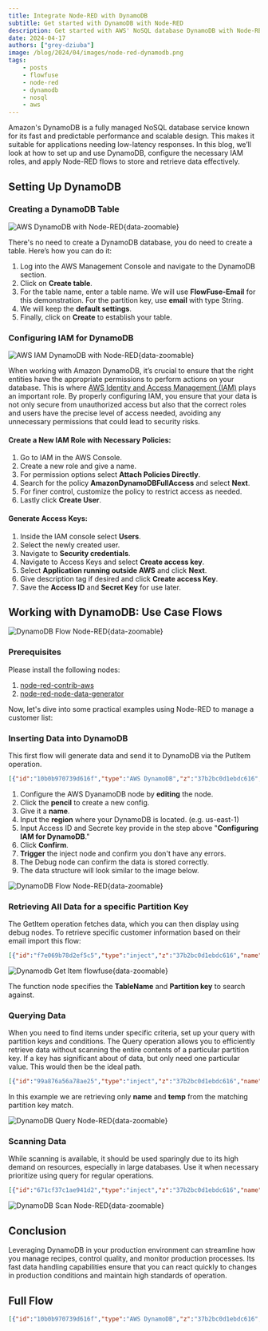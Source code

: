 ```yaml
---
title: Integrate Node-RED with DynamoDB
subtitle: Get started with DynamoDB with Node-RED
description: Get started with AWS' NoSQL database DynamoDB with Node-RED
date: 2024-04-17
authors: ["grey-dziuba"]
image: /blog/2024/04/images/node-red-dynamodb.png
tags:
    - posts
    - flowfuse
    - node-red
    - dynamodb
    - nosql
    - aws
---
```


Amazon's DynamoDB is a fully managed NoSQL database service known for its fast and predictable performance and scalable design. This makes it suitable for applications needing low-latency responses. In this blog, we’ll look at how to set up and use DynamoDB, configure the necessary IAM roles, and apply Node-RED flows to store and retrieve data effectively.


<!--more-->

## Setting Up DynamoDB
### Creating a DynamoDB Table

![AWS DynamoDB with Node-RED](./images/flowfuse-dynamodb-aws-setup-node-red.png){data-zoomable}

There's no need to create a DynamoDB database, you do need to create a table. Here’s how you can do it:

1. Log into the AWS Management Console and navigate to the DynamoDB section.
2. Click on **Create table**.
3. For the table name, enter a table name. We will use **FlowFuse-Email** for this demonstration. For the partition key, use **email** with type String.
4. We will keep the **default settings**.
5. Finally, click on **Create** to establish your table.


### Configuring IAM for DynamoDB

![AWS IAM DynamoDB with Node-RED](./images/dynamodb-flowfuse-iam-node-red.png){data-zoomable}

When working with Amazon DynamoDB, it’s crucial to ensure that the right entities have the appropriate permissions to perform actions on your database. This is where [AWS Identity and Access Management (IAM)](https://aws.amazon.com/iam/) plays an important role. By properly configuring IAM, you ensure that your data is not only secure from unauthorized access but also that the correct roles and users have the precise level of access needed, avoiding any unnecessary permissions that could lead to security risks.

#### Create a New IAM Role with Necessary Policies:
  1. Go to IAM in the AWS Console.
  2. Create a new role and give a name.
  3. For permission options select **Attach Policies Directly**.
  4. Search for the policy **AmazonDynamoDBFullAccess** and select **Next**.
  5. For finer control, customize the policy to restrict access as needed.
  6. Lastly click **Create User**.
#### Generate Access Keys:
  1. Inside the IAM console select **Users**.
  2. Select the newly created user.
  3. Navigate to **Security credentials**.
  4. Navigate to Access Keys and select **Create access key**.
  5. Select **Application running outside AWS** and click **Next**.
  6. Give description tag if desired and click **Create access Key**.
  7. Save the **Access ID** and **Secret Key** for use later.

## Working with DynamoDB: Use Case Flows

![DynamoDB Flow Node-RED](./images/node-red-dynamodb-flow-flowfuse.png){data-zoomable}

### Prerequisites
Please install the following nodes:
1. [node-red-contrib-aws](https://flows.nodered.org/node/node-red-contrib-aws)
2. [node-red-node-data-generator](https://flows.nodered.org/node/node-red-node-data-generator)

Now, let's dive into some practical examples using Node-RED to manage a customer list:

### Inserting Data into DynamoDB
This first flow will generate data and send it to DynamoDB via the PutItem operation. 

```json
[{"id":"10b0b970739d616f","type":"AWS DynamoDB","z":"37b2bc0d1ebdc616","aws":"","operation":"PutItem","Statements":"","RequestItems":"","TableName":"FlowFuse-Demo","BackupName":"","GlobalTableName":"","ReplicationGroup":"","AttributeDefinitions":"","KeySchema":"","BackupArn":"","Key":"","ExportArn":"","Statement":"","TransactStatements":"","TableArn":"","S3Bucket":"","ResourceArn":"","Item":"","TargetTableName":"","Tags":"","TransactItems":"","TagKeys":"","PointInTimeRecoverySpecification":"","ContributorInsightsAction":"","ReplicaUpdates":"","TimeToLiveSpecification":"","name":"","x":820,"y":240,"wires":[["0157a98fa69fe514"],["dc92470ddaa225bf"]]},{"id":"functionNode","type":"function","z":"37b2bc0d1ebdc616","name":"Set Value","func":"msg.Item = {\n    \"source\": { \"S\": msg.source },\n    \"time\": { \"N\": String(msg.payload) },\n    \"temp\": {\"S\": String(msg.datagen.temp) },\n    \"email\": {\"S\": msg.datagen.email},\n    \"name\": {\"S\": msg.datagen.name},\n    \"work\": {\"S\": msg.datagen.work},\n    \"address\": {\"S\": msg.datagen.address},\n    \"country\": {\"S\": msg.datagen.country},\n};\n\nmsg.TableName = \"FlowFuse-Email\";\n\nreturn msg;","outputs":1,"timeout":"","noerr":0,"initialize":"","finalize":"","libs":[],"x":620,"y":240,"wires":[["10b0b970739d616f"]]},{"id":"0157a98fa69fe514","type":"debug","z":"37b2bc0d1ebdc616","name":"Store Customer Info","active":true,"tosidebar":true,"console":false,"tostatus":false,"complete":"payload","targetType":"msg","statusVal":"","statusType":"auto","x":1060,"y":220,"wires":[]},{"id":"dc92470ddaa225bf","type":"debug","z":"37b2bc0d1ebdc616","name":"debug 28","active":true,"tosidebar":true,"console":false,"tostatus":false,"complete":"false","statusVal":"","statusType":"auto","x":1020,"y":260,"wires":[]},{"id":"45d46649bae57332","type":"inject","z":"37b2bc0d1ebdc616","name":"","props":[{"p":"payload"},{"p":"source","v":"FF_DEVICE_NAME","vt":"env"}],"repeat":"","crontab":"","once":false,"onceDelay":0.1,"topic":"","payload":"","payloadType":"date","x":260,"y":240,"wires":[["1160ce65b26429f3"]]},{"id":"1160ce65b26429f3","type":"data-generator","z":"37b2bc0d1ebdc616","name":"","field":"datagen","fieldType":"msg","syntax":"json","template":"{\n    \"name\": \"{{firstName}} {{lastName}}\",\n    \"work\": \"{{company}}\",\n    \"email\": \"{{email}}\",\n    \"address\": \"{{int 1 100}} {{street}}\",\n    \"country\": \"{{country}}\",\n    \"temp\": {{float 30 36}}\n}","x":440,"y":240,"wires":[["functionNode"]]}]
```
  1. Configure the AWS DyanamoDB node by **editing** the node.
  2. Click the **pencil** to create a new config.
  3. Give it a **name**.
  4. Input the **region** where your DynamoDB is located. (e.g. us-east-1)
  5. Input Access ID and Secrete key provide in the step above "**Configuring IAM for DynamoDB**."
  6. Click **Confirm**.
  7. **Trigger** the inject node and confirm you don't have any errors.
  8. The Debug node can confirm the data is stored correctly.
  9. The data structure will look similar to the image below.

![DynamoDB Flow Node-RED](./images/dynamodb-data-structure-node-red-flowfuse.png){data-zoomable}


### Retrieving All Data for a specific Partition Key
The GetItem operation fetches data, which you can then display using debug nodes. To retrieve specific customer information based on their email import this flow:

```json
[{"id":"f7e069b78d2ef5c5","type":"inject","z":"37b2bc0d1ebdc616","name":"","props":[{"p":"payload"},{"p":"topic","vt":"str"}],"repeat":"","crontab":"","once":false,"onceDelay":0.1,"topic":"","payload":"","payloadType":"date","x":260,"y":340,"wires":[["07caf16318aea2f6"]]},{"id":"07caf16318aea2f6","type":"function","z":"37b2bc0d1ebdc616","name":"Get Specific Customer Info","func":"msg = {\n    TableName: \"FlowFuse-Email\",\n    Key: {\n        \"email\": { \"S\": \"florance.shelly@cirpria.xyz\" }  //put email you want to search here\n    }\n};\nreturn msg;","outputs":1,"timeout":0,"noerr":0,"initialize":"","finalize":"","libs":[],"x":480,"y":340,"wires":[["3485e6cddd28c3eb"]]},{"id":"3485e6cddd28c3eb","type":"AWS DynamoDB","z":"37b2bc0d1ebdc616","aws":"","operation":"GetItem","Statements":"","RequestItems":"","TableName":"","BackupName":"","GlobalTableName":"","ReplicationGroup":"","AttributeDefinitions":"","KeySchema":"","BackupArn":"","Key":"","ExportArn":"","Statement":"","TransactStatements":"","TableArn":"","S3Bucket":"","ResourceArn":"","Item":"","TargetTableName":"","Tags":"","TransactItems":"","TagKeys":"","PointInTimeRecoverySpecification":"","ContributorInsightsAction":"","ReplicaUpdates":"","TimeToLiveSpecification":"","name":"","x":760,"y":340,"wires":[["0c0b39c735d71d77"],["ae673a52c1c7a123"]]},{"id":"0c0b39c735d71d77","type":"debug","z":"37b2bc0d1ebdc616","name":"debug 30","active":true,"tosidebar":true,"console":false,"tostatus":false,"complete":"false","statusVal":"","statusType":"auto","x":1000,"y":320,"wires":[]},{"id":"ae673a52c1c7a123","type":"debug","z":"37b2bc0d1ebdc616","name":"debug 31","active":true,"tosidebar":true,"console":false,"tostatus":false,"complete":"false","statusVal":"","statusType":"auto","x":1000,"y":360,"wires":[]}]
```

![Dynamodb Get Item flowfuse](./images/node-red-dynamodb-get-item-flowfuse.png){data-zoomable}

The function node specifies the **TableName** and **Partition key** to search against.

### Querying Data
When you need to find items under specific criteria, set up your query with partition keys and conditions. The Query operation allows you to efficiently retrieve data without scanning the entire contents of a particular partition key.  If a key has significant about of data, but only need one particular value.  This would then be the ideal path.

```json
[{"id":"99a876a56a78ae25","type":"inject","z":"37b2bc0d1ebdc616","name":"","props":[{"p":"payload"},{"p":"topic","vt":"str"}],"repeat":"","crontab":"","once":false,"onceDelay":0.1,"topic":"","payload":"","payloadType":"date","x":260,"y":420,"wires":[["d59f213bc3f6712a"]]},{"id":"d59f213bc3f6712a","type":"function","z":"37b2bc0d1ebdc616","name":"Returns only the attriubutes desired","func":"msg.TableName = \"FlowFuse-Email\";\nmsg.KeyConditionExpression = \"email = :email\";\nmsg.ExpressionAttributeValues = {\n    \":email\": { \"S\": \"florance.shelly@cirpria.xyz\" }\n};\nmsg.ProjectionExpression =  \"#n, #t\";\nmsg.ExpressionAttributeNames = {\n    \"#t\": \"temp\",\n    \"#n\": \"name\"\n}  // Only retrieve these attributes\n\nreturn msg;\n","outputs":1,"timeout":0,"noerr":0,"initialize":"","finalize":"","libs":[],"x":480,"y":420,"wires":[["e178ffb9a87226a5"]]},{"id":"e178ffb9a87226a5","type":"AWS DynamoDB","z":"37b2bc0d1ebdc616","aws":"","operation":"Query","Statements":"","RequestItems":"","TableName":"","BackupName":"","GlobalTableName":"","ReplicationGroup":"","AttributeDefinitions":"","KeySchema":"","BackupArn":"","Key":"","ExportArn":"","Statement":"","TransactStatements":"","TableArn":"","S3Bucket":"","ResourceArn":"","Item":"","TargetTableName":"","Tags":"","TransactItems":"","TagKeys":"","PointInTimeRecoverySpecification":"","ContributorInsightsAction":"","ReplicaUpdates":"","TimeToLiveSpecification":"","name":"","x":730,"y":420,"wires":[["b2e6d9d9dcf9dcd3"],["b2595472f1dc6570"]]},{"id":"b2e6d9d9dcf9dcd3","type":"debug","z":"37b2bc0d1ebdc616","name":"debug 32","active":true,"tosidebar":true,"console":false,"tostatus":false,"complete":"false","statusVal":"","statusType":"auto","x":920,"y":400,"wires":[]},{"id":"b2595472f1dc6570","type":"debug","z":"37b2bc0d1ebdc616","name":"debug 33","active":true,"tosidebar":true,"console":false,"tostatus":false,"complete":"false","statusVal":"","statusType":"auto","x":920,"y":440,"wires":[]}]
```
In this example we are retrieving only **name** and **temp** from the matching partition key match.

![DynamoDB Query Node-RED](./images/node-red-dynamodb-query-flowfuse.png){data-zoomable}

### Scanning Data
While scanning is available, it should be used sparingly due to its high demand on resources, especially in large databases. Use it when necessary prioritize using query for regular operations.

```json
[{"id":"671cf37c1ae941d2","type":"inject","z":"37b2bc0d1ebdc616","name":"","props":[{"p":"payload"},{"p":"TableName","v":"FlowFuse-Email","vt":"str"}],"repeat":"","crontab":"","once":false,"onceDelay":0.1,"topic":"","payload":"","payloadType":"date","x":260,"y":540,"wires":[["8cb14f9530eeb524"]]},{"id":"8cb14f9530eeb524","type":"AWS DynamoDB","z":"37b2bc0d1ebdc616","aws":"","operation":"Scan","Statements":"","RequestItems":"","TableName":"","BackupName":"","GlobalTableName":"","ReplicationGroup":"","AttributeDefinitions":"","KeySchema":"","BackupArn":"","Key":"","ExportArn":"","Statement":"","TransactStatements":"","TableArn":"","S3Bucket":"","ResourceArn":"","Item":"","TargetTableName":"","Tags":"","TransactItems":"","TagKeys":"","PointInTimeRecoverySpecification":"","ContributorInsightsAction":"","ReplicaUpdates":"","TimeToLiveSpecification":"","name":"","x":470,"y":540,"wires":[["86e3a35428218d91"],["5c6e85699cc783fc"]]},{"id":"86e3a35428218d91","type":"debug","z":"37b2bc0d1ebdc616","name":"Get Values From Partition Key","active":true,"tosidebar":true,"console":false,"tostatus":false,"complete":"payload","targetType":"msg","statusVal":"","statusType":"auto","x":730,"y":520,"wires":[]},{"id":"5c6e85699cc783fc","type":"debug","z":"37b2bc0d1ebdc616","name":"Should be used sparingly for Large databases","active":true,"tosidebar":true,"console":false,"tostatus":false,"complete":"payload","targetType":"msg","statusVal":"","statusType":"auto","x":780,"y":560,"wires":[]}]
```

![DynamoDB Scan Node-RED](./images/node-red-dynamodb-scan-flowfuse.png){data-zoomable}

## Conclusion
Leveraging DynamoDB in your production environment can streamline how you manage recipes, control quality, and monitor production processes. Its fast data handling capabilities ensure that you can react quickly to changes in production conditions and maintain high standards of operation.

## Full Flow

```json
[{"id":"10b0b970739d616f","type":"AWS DynamoDB","z":"37b2bc0d1ebdc616","aws":"75ba91a6ba62cece","operation":"PutItem","Statements":"","RequestItems":"","TableName":"FlowFuse-Email","BackupName":"","GlobalTableName":"","ReplicationGroup":"","AttributeDefinitions":"","KeySchema":"","BackupArn":"","Key":"","ExportArn":"","Statement":"","TransactStatements":"","TableArn":"","S3Bucket":"","ResourceArn":"","Item":"","TargetTableName":"","Tags":"","TransactItems":"","TagKeys":"","PointInTimeRecoverySpecification":"","ContributorInsightsAction":"","ReplicaUpdates":"","TimeToLiveSpecification":"","name":"","x":820,"y":220,"wires":[["0157a98fa69fe514"],["dc92470ddaa225bf"]]},{"id":"functionNode","type":"function","z":"37b2bc0d1ebdc616","name":"Set Value","func":"msg.Item = {\n    \"source\": { \"S\": msg.source },\n    \"time\": { \"N\": String(msg.payload) },\n    \"temp\": {\"S\": String(msg.datagen.temp) },\n    \"email\": {\"S\": msg.datagen.email},\n    \"name\": {\"S\": msg.datagen.name},\n    \"work\": {\"S\": msg.datagen.work},\n    \"address\": {\"S\": msg.datagen.address},\n    \"country\": {\"S\": msg.datagen.country},\n};\n\nmsg.TableName = \"FlowFuse-Email\";\n\nreturn msg;","outputs":1,"timeout":"","noerr":0,"initialize":"","finalize":"","libs":[],"x":620,"y":220,"wires":[["10b0b970739d616f"]]},{"id":"0157a98fa69fe514","type":"debug","z":"37b2bc0d1ebdc616","name":"Store Customer Info","active":true,"tosidebar":true,"console":false,"tostatus":false,"complete":"payload","targetType":"msg","statusVal":"","statusType":"auto","x":1060,"y":200,"wires":[]},{"id":"dc92470ddaa225bf","type":"debug","z":"37b2bc0d1ebdc616","name":"debug 28","active":true,"tosidebar":true,"console":false,"tostatus":false,"complete":"false","statusVal":"","statusType":"auto","x":1020,"y":240,"wires":[]},{"id":"45d46649bae57332","type":"inject","z":"37b2bc0d1ebdc616","name":"","props":[{"p":"payload"},{"p":"source","v":"FF_DEVICE_NAME","vt":"env"}],"repeat":"","crontab":"","once":false,"onceDelay":0.1,"topic":"","payload":"","payloadType":"date","x":260,"y":220,"wires":[["1160ce65b26429f3"]]},{"id":"f7e069b78d2ef5c5","type":"inject","z":"37b2bc0d1ebdc616","name":"","props":[{"p":"payload"},{"p":"topic","vt":"str"}],"repeat":"","crontab":"","once":false,"onceDelay":0.1,"topic":"","payload":"","payloadType":"date","x":260,"y":320,"wires":[["07caf16318aea2f6"]]},{"id":"07caf16318aea2f6","type":"function","z":"37b2bc0d1ebdc616","name":"Get Specific Customer Info","func":"msg = {\n    TableName: \"FlowFuse-Email\",\n    Key: {\n        \"email\": { \"S\": \"florance.shelly@cirpria.xyz\" }  //put email you want to search here\n    }\n};\nreturn msg;","outputs":1,"timeout":0,"noerr":0,"initialize":"","finalize":"","libs":[],"x":480,"y":320,"wires":[["3485e6cddd28c3eb"]]},{"id":"3485e6cddd28c3eb","type":"AWS DynamoDB","z":"37b2bc0d1ebdc616","aws":"75ba91a6ba62cece","operation":"GetItem","Statements":"","RequestItems":"","TableName":"","BackupName":"","GlobalTableName":"","ReplicationGroup":"","AttributeDefinitions":"","KeySchema":"","BackupArn":"","Key":"","ExportArn":"","Statement":"","TransactStatements":"","TableArn":"","S3Bucket":"","ResourceArn":"","Item":"","TargetTableName":"","Tags":"","TransactItems":"","TagKeys":"","PointInTimeRecoverySpecification":"","ContributorInsightsAction":"","ReplicaUpdates":"","TimeToLiveSpecification":"","name":"","x":760,"y":320,"wires":[["0c0b39c735d71d77"],["ae673a52c1c7a123"]]},{"id":"0c0b39c735d71d77","type":"debug","z":"37b2bc0d1ebdc616","name":"Get Customer Info","active":true,"tosidebar":true,"console":false,"tostatus":false,"complete":"payload","targetType":"msg","statusVal":"","statusType":"auto","x":1030,"y":300,"wires":[]},{"id":"ae673a52c1c7a123","type":"debug","z":"37b2bc0d1ebdc616","name":"debug 31","active":true,"tosidebar":true,"console":false,"tostatus":false,"complete":"false","statusVal":"","statusType":"auto","x":1000,"y":340,"wires":[]},{"id":"99a876a56a78ae25","type":"inject","z":"37b2bc0d1ebdc616","name":"","props":[{"p":"payload"},{"p":"topic","vt":"str"}],"repeat":"","crontab":"","once":false,"onceDelay":0.1,"topic":"","payload":"","payloadType":"date","x":260,"y":420,"wires":[["d59f213bc3f6712a"]]},{"id":"d59f213bc3f6712a","type":"function","z":"37b2bc0d1ebdc616","name":"Returns only the attriubutes desired","func":"msg.TableName = \"FlowFuse-Email\";\nmsg.KeyConditionExpression = \"email = :email\";\nmsg.ExpressionAttributeValues = {\n    \":email\": { \"S\": \"florance.shelly@cirpria.xyz\" }\n};\nmsg.ProjectionExpression =  \"#n, #t\";\nmsg.ExpressionAttributeNames = {\n    \"#t\": \"temp\",\n    \"#n\": \"name\"\n}  // Only retrieve these attributes\n\nreturn msg;\n","outputs":1,"timeout":0,"noerr":0,"initialize":"","finalize":"","libs":[],"x":480,"y":420,"wires":[["e178ffb9a87226a5"]]},{"id":"e178ffb9a87226a5","type":"AWS DynamoDB","z":"37b2bc0d1ebdc616","aws":"75ba91a6ba62cece","operation":"Query","Statements":"","RequestItems":"","TableName":"","BackupName":"","GlobalTableName":"","ReplicationGroup":"","AttributeDefinitions":"","KeySchema":"","BackupArn":"","Key":"","ExportArn":"","Statement":"","TransactStatements":"","TableArn":"","S3Bucket":"","ResourceArn":"","Item":"","TargetTableName":"","Tags":"","TransactItems":"","TagKeys":"","PointInTimeRecoverySpecification":"","ContributorInsightsAction":"","ReplicaUpdates":"","TimeToLiveSpecification":"","name":"","x":730,"y":420,"wires":[["b2e6d9d9dcf9dcd3"],["b2595472f1dc6570"]]},{"id":"b2e6d9d9dcf9dcd3","type":"debug","z":"37b2bc0d1ebdc616","name":"Get Specific Customer Info","active":true,"tosidebar":true,"console":false,"tostatus":false,"complete":"payload","targetType":"msg","statusVal":"","statusType":"auto","x":980,"y":400,"wires":[]},{"id":"b2595472f1dc6570","type":"debug","z":"37b2bc0d1ebdc616","name":"debug 33","active":true,"tosidebar":true,"console":false,"tostatus":false,"complete":"false","statusVal":"","statusType":"auto","x":920,"y":440,"wires":[]},{"id":"1160ce65b26429f3","type":"data-generator","z":"37b2bc0d1ebdc616","name":"","field":"datagen","fieldType":"msg","syntax":"json","template":"{\n    \"name\": \"{{firstName}} {{lastName}}\",\n    \"work\": \"{{company}}\",\n    \"email\": \"{{email}}\",\n    \"address\": \"{{int 1 100}} {{street}}\",\n    \"country\": \"{{country}}\",\n    \"temp\": {{float 30 36}}\n}","x":440,"y":220,"wires":[["functionNode"]]},{"id":"671cf37c1ae941d2","type":"inject","z":"37b2bc0d1ebdc616","name":"","props":[{"p":"payload"},{"p":"TableName","v":"FlowFuse-Email","vt":"str"}],"repeat":"","crontab":"","once":false,"onceDelay":0.1,"topic":"","payload":"","payloadType":"date","x":260,"y":540,"wires":[["8cb14f9530eeb524"]]},{"id":"8cb14f9530eeb524","type":"AWS DynamoDB","z":"37b2bc0d1ebdc616","aws":"75ba91a6ba62cece","operation":"Scan","Statements":"","RequestItems":"","TableName":"","BackupName":"","GlobalTableName":"","ReplicationGroup":"","AttributeDefinitions":"","KeySchema":"","BackupArn":"","Key":"","ExportArn":"","Statement":"","TransactStatements":"","TableArn":"","S3Bucket":"","ResourceArn":"","Item":"","TargetTableName":"","Tags":"","TransactItems":"","TagKeys":"","PointInTimeRecoverySpecification":"","ContributorInsightsAction":"","ReplicaUpdates":"","TimeToLiveSpecification":"","name":"","x":470,"y":540,"wires":[["86e3a35428218d91"],["5c6e85699cc783fc"]]},{"id":"86e3a35428218d91","type":"debug","z":"37b2bc0d1ebdc616","name":"Get Values From Partition Key","active":true,"tosidebar":true,"console":false,"tostatus":false,"complete":"payload","targetType":"msg","statusVal":"","statusType":"auto","x":730,"y":520,"wires":[]},{"id":"5c6e85699cc783fc","type":"debug","z":"37b2bc0d1ebdc616","name":"Should be used sparingly for Large databases","active":true,"tosidebar":true,"console":false,"tostatus":false,"complete":"payload","targetType":"msg","statusVal":"","statusType":"auto","x":780,"y":560,"wires":[]},{"id":"75ba91a6ba62cece","type":"amazon config","name":"AWS-gdziuba","region":"us-east-1","proxyRequired":false,"proxy":""}]
```

